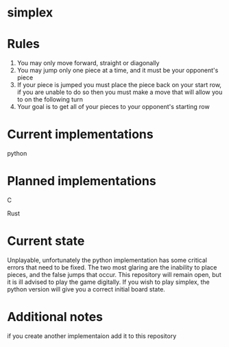 # simplex

# Rules

1) You may only move forward, straight or diagonally
2) You may jump only one piece at a time, and it must be your opponent's piece
3) If your piece is jumped you must place the piece back on your start row, if you are unable to do so then you must make a move that will allow you to on the following turn
4) Your goal is to get all of your pieces to your opponent's starting row

# Current implementations

python

# Planned implementations

C

Rust

# Current state

Unplayable, unfortunately the python implementation has some critical errors that need to be fixed. The two most glaring are the inability to place pieces, and the false jumps that occur. This repository will remain open, but it is ill advised to play the game digitally. If you wish to play simplex, the python version will give you a correct initial board state.

# Additional notes

if you create another implementaion add it to this repository
